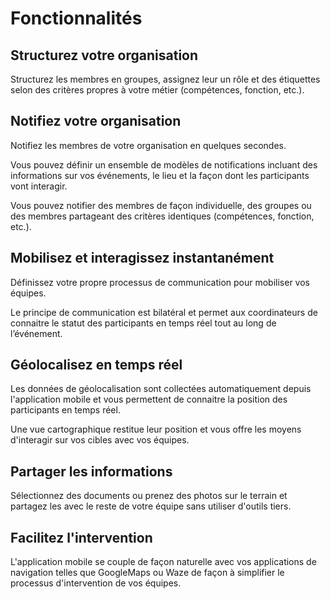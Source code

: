 # Fonctionnalités

## <i class="las la-users"></i> Structurez votre organisation

Structurez les membres en groupes, assignez leur un rôle et des étiquettes selon des critères propres à votre métier (compétences, fonction, etc.).

## <i class="las la-bullhorn"></i> Notifiez votre organisation

Notifiez les membres de votre organisation en quelques secondes.

Vous pouvez définir un ensemble de modèles de notifications incluant des informations sur vos événements, le lieu et la façon dont les participants vont interagir.

Vous pouvez notifier des membres de façon individuelle, des groupes ou des membres partageant des critères identiques (compétences, fonction, etc.).

## <i class="las la-comments"></i> Mobilisez et interagissez instantanément

Définissez votre propre processus de communication pour mobiliser vos équipes.

Le principe de communication est bilatéral et permet aux coordinateurs de connaitre le statut des participants en temps réel tout au long de l’événement.

## <i class="las la-map-marked-alt"></i> Géolocalisez en temps réel

Les données de géolocalisation sont collectées automatiquement depuis l'application mobile et vous permettent de connaitre la position des participants en temps réel.

Une vue cartographique restitue leur position et vous offre les moyens d'interagir sur vos cibles avec vos équipes.

## <i class="las la-photo-video"></i> Partager les informations

Sélectionnez des documents ou prenez des photos sur le terrain et partagez les avec le reste de votre équipe sans utiliser d'outils tiers.

## <i class="las la-location-arrow"></i> Facilitez l'intervention

L'application mobile se couple de façon naturelle avec vos applications de navigation telles que GoogleMaps ou Waze de façon à simplifier le processus d'intervention  de vos équipes.

